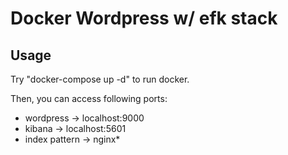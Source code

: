 # Docker Wordpress w/ efk stack

## Usage
Try "docker-compose up -d" to run docker.

Then, you can access following ports:
* wordpress -> localhost:9000
* kibana -> localhost:5601
* index pattern -> nginx*
